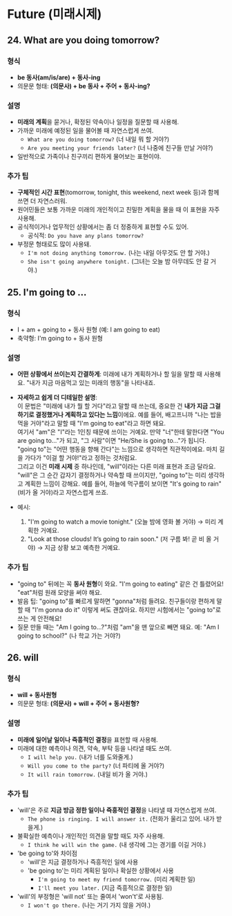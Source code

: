 # **Future (미래시제)**

## 24. What are you doing tomorrow?

### 형식

- **be 동사(am/is/are) + 동사-ing**
- 의문문 형태: **(의문사) + be 동사 + 주어 + 동사-ing?**

### 설명

- **미래의 계획**을 묻거나, 확정된 약속이나 일정을 질문할 때 사용해.
- 가까운 미래에 예정된 일을 물어볼 때 자연스럽게 쓰여.
  - `What are you doing tomorrow?` (너 내일 뭐 할 거야?)
  - `Are you meeting your friends later?` (너 나중에 친구들 만날 거야?)
- 일반적으로 가족이나 친구끼리 편하게 물어보는 표현이야.

### 추가 팁

- **구체적인 시간 표현**(tomorrow, tonight, this weekend, next week 등)과 함께 쓰면 더 자연스러워.
- 원어민들은 보통 가까운 미래의 개인적이고 친밀한 계획을 물을 때 이 표현을 자주 사용해.
- 공식적이거나 업무적인 상황에서는 좀 더 정중하게 표현할 수도 있어.
  - 공식적: `Do you have any plans tomorrow?`
- 부정문 형태로도 많이 사용돼.
  - `I'm not doing anything tomorrow.` (나는 내일 아무것도 안 할 거야.)
  - `She isn't going anywhere tonight.` (그녀는 오늘 밤 아무데도 안 갈 거야.)

## 25. I'm going to ...

### 형식

- I + am + going to + 동사 원형 (예: I am going to eat)
- 축약형: I'm going to + 동사 원형

### 설명

- **어떤 상황에서 쓰이는지 간결하게**: 미래에 내가 계획하거나 할 일을 말할 때 사용해요. "내가 지금 마음먹고 있는 미래의 행동"을 나타내죠.
- **자세하고 쉽게 더 디테일한 설명**:  
  이 문법은 "미래에 내가 뭘 할 거다"라고 말할 때 쓰는데, 중요한 건 **내가 지금 그걸 하기로 결정했거나 계획하고 있다는 느낌**이에요. 예를 들어, 배고프니까 "나는 밥을 먹을 거야"라고 말할 때 "I'm going to eat"라고 하면 돼요.  
  여기서 "am"은 "I"라는 1인칭 때문에 쓰이는 거예요. 만약 "너"한테 말한다면 "You are going to..."가 되고, "그 사람"이면 "He/She is going to..."가 됩니다. "going to"는 "어떤 행동을 향해 간다"는 느낌으로 생각하면 직관적이에요. 마치 길을 가다가 "이걸 할 거야!"라고 정하는 것처럼요.  
  그리고 이건 **미래 시제** 중 하나인데, "will"이라는 다른 미래 표현과 조금 달라요. "will"은 그 순간 갑자기 결정하거나 약속할 때 쓰이지만, "going to"는 미리 생각하고 계획한 느낌이 강해요. 예를 들어, 하늘에 먹구름이 보이면 "It's going to rain" (비가 올 거야)라고 자연스럽게 쓰죠.

- 예시:
  1. "I'm going to watch a movie tonight." (오늘 밤에 영화 볼 거야) → 미리 계획한 거예요.
  2. "Look at those clouds! It’s going to rain soon." (저 구름 봐! 곧 비 올 거야) → 지금 상황 보고 예측한 거예요.

### 추가 팁

- "going to" 뒤에는 꼭 **동사 원형**이 와요. "I'm going to eating" 같은 건 틀렸어요! "eat"처럼 원래 모양을 써야 해요.
- 발음 팁: "going to"를 빠르게 말하면 "gonna"처럼 들려요. 친구들이랑 편하게 말할 때 "I'm gonna do it" 이렇게 써도 괜찮아요. 하지만 시험에서는 "going to"로 쓰는 게 안전해요!
- 질문 만들 때는 "Am I going to...?"처럼 "am"을 맨 앞으로 빼면 돼요. 예: "Am I going to school?" (나 학교 가는 거야?)

## 26. will

### 형식

- **will + 동사원형**
- 의문문 형태: **(의문사) + will + 주어 + 동사원형?**

### 설명

- **미래에 일어날 일이나 즉흥적인 결정**을 표현할 때 사용해.
- 미래에 대한 예측이나 의견, 약속, 부탁 등을 나타낼 때도 쓰여.
  - `I will help you.` (내가 너를 도와줄게.)
  - `Will you come to the party?` (너 파티에 올 거야?)
  - `It will rain tomorrow.` (내일 비가 올 거야.)

### 추가 팁

- 'will'은 주로 **지금 방금 정한 일이나 즉흥적인 결정**을 나타낼 때 자연스럽게 쓰여.
  - `The phone is ringing. I will answer it.` (전화가 울리고 있어. 내가 받을게.)
- 불확실한 예측이나 개인적인 의견을 말할 때도 자주 사용해.
  - `I think he will win the game.` (내 생각에 그는 경기를 이길 거야.)
- 'be going to'와 차이점
  - 'will'은 지금 결정하거나 즉흥적인 일에 사용
  - 'be going to'는 미리 계획된 일이나 확실한 상황에서 사용
    - `I'm going to meet my friend tomorrow.` (미리 계획한 일)
    - `I'll meet you later.` (지금 즉흥적으로 결정한 일)
- 'will'의 부정형은 'will not' 또는 줄여서 'won't'로 사용됨.
  - `I won't go there.` (나는 거기 가지 않을 거야.)

